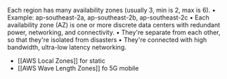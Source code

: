 Each region has many availability zones (usually 3, min is 2, max is 6).
• Example: ap-southeast-2a, ap-southeast-2b, ap-southeast-2c
• Each availability zone (AZ) is one or more discrete data centers with redundant power, networking, and connectivity.
• They're separate from each other, so that they're isolated from disasters
• They're connected with high bandwidth, ultra-low latency networking.



- [[AWS Local Zones]]  for static
- [[AWS Wave Length Zones]] fo 5G mobile